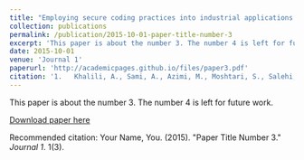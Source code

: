 ```yaml
---
title: "Employing secure coding practices into industrial applications: a case study."
collection: publications
permalink: /publication/2015-10-01-paper-title-number-3
excerpt: 'This paper is about the number 3. The number 4 is left for future work.'
date: 2015-10-01
venue: 'Journal 1'
paperurl: 'http://academicpages.github.io/files/paper3.pdf'
citation: '1.	Khalili, A., Sami, A., Azimi, M., Moshtari, S., Salehi, Z., Ghiasi, M. and Safavi, A.A., 2016. Empirical Software Engineering, 21(1), pp.4-16.'
---
```

This paper is about the number 3. The number 4 is left for future work.

[Download paper here](https://doi.org/10.1007/s10664-014-9341-9)

Recommended citation: Your Name, You. (2015). "Paper Title Number 3." <i>Journal 1</i>. 1(3).
